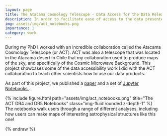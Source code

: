 ```yaml
---
layout: page
title: The Atacama Cosmology Telescope - Data Access for the Data Releases 4 and 5 
description: In order to facilitate ease of access to the data presented as part of these data releases, I led a project to develop a set of Jupyter IPython notebooks designed to introduce users to DR4 and DR5 and the tools needed to analyze these data. 
img: assets/img/act_notebooks.png
importance: 1
category: work
---
```


During my PhD I worked with an incredible collaboration called the Atacama Cosmology Telescope (or ACT). ACT was also a telescope that was located in the Atacama desert in Chile that my collaboration used to produce maps of the sky, and specifically of the Cosmic Microwave Background. This project showcases some of the data accessibility work I did with the ACT collaboration to teach other scientists how to use our data products. 

As part of this project, we published a <a href="https://arxiv.org/abs/2103.03154">paper</a> and a set of <a href="https://github.com/ACTCollaboration/DR4_DR5_Notebooks"> Jupyter Notebooks </a>.


<div class="row">
    <div class="col-sm mt-3 mt-md-0">
        {% include figure.html path="assets/img/act_notebooks.png" title="The ACT DR4 and DR5 Notebooks" class="img-fluid rounded z-depth-1" %}
    </div>
</div>
<div class="caption">
    The notebooks walk users through a range of different analyses, including how users can make maps of interesting astrophysical structures like this one!
</div>


{% endraw %}
